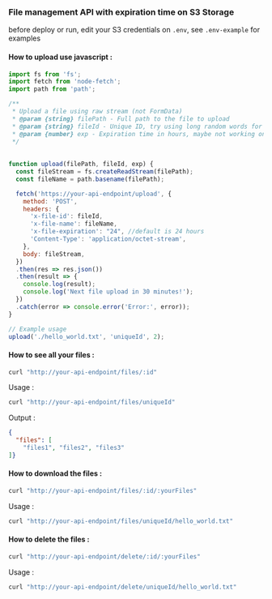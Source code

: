 ### File management API with expiration time on S3 Storage

before deploy or run, edit your S3 credentials on `.env`, see `.env-example` for examples



#### How to upload use javascript :
```javascript
import fs from 'fs';
import fetch from 'node-fetch';
import path from 'path';

/**
 * Upload a file using raw stream (not FormData)
 * @param {string} filePath - Full path to the file to upload
 * @param {string} fileId - Unique ID, try using long random words for safety from deleting and try hide your ID when using this API
 * @param {number} exp - Expiration time in hours, maybe not working on specific S3 Object Storage
 */
 
 
function upload(filePath, fileId, exp) {
  const fileStream = fs.createReadStream(filePath);
  const fileName = path.basename(filePath);

  fetch('https://your-api-endpoint/upload', {
    method: 'POST',
    headers: {
      'x-file-id': fileId,
      'x-file-name': fileName,
      'x-file-expiration': "24", //default is 24 hours
      'Content-Type': 'application/octet-stream',
    },
    body: fileStream,
  })
  .then(res => res.json())
  .then(result => {
    console.log(result);
    console.log('Next file upload in 30 minutes!');
  })
  .catch(error => console.error('Error:', error));
}

// Example usage
upload('./hello_world.txt', 'uniqueId', 2);

```


#### How to see all your files :
```bash
curl "http://your-api-endpoint/files/:id"
```
Usage :
```bash
curl "http://your-api-endpoint/files/uniqueId"
```
Output :
```json
{
  "files": [
    "files1", "files2", "files3"
]}
```

#### How to download the files :
```bash
curl "http://your-api-endpoint/files/:id/:yourFiles"
```
Usage :
```bash
curl "http://your-api-endpoint/files/uniqueId/hello_world.txt"
```

#### How to delete the files :
```bash
curl "http://your-api-endpoint/delete/:id/:yourFiles"
```
Usage :
```bash
curl "http://your-api-endpoint/delete/uniqueId/hello_world.txt"
```